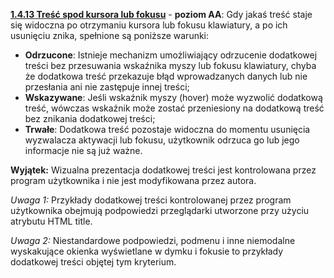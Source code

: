 [**1.4.13 Treść spod kursora lub fokusu**](https://wcag.lepszyweb.pl/#content-on-hover-or-focust) - **poziom AA**: Gdy jakaś treść staje się widoczna po otrzymaniu kursora lub fokusu klawiatury, a po ich usunięciu znika, spełnione są poniższe warunki:
 - **Odrzucone**: Istnieje mechanizm umożliwiający odrzucenie dodatkowej treści bez przesuwania wskaźnika myszy lub fokusu klawiatury, chyba że dodatkowa treść przekazuje błąd wprowadzanych danych lub nie przesłania ani nie zastępuje innej treści;
 - **Wskazywane**: Jeśli wskaźnik myszy (hover) może wyzwolić dodatkową treść, wówczas wskaźnik może zostać przeniesiony na dodatkową treść bez znikania dodatkowej treści;
 - **Trwałe**: Dodatkowa treść pozostaje widoczna do momentu usunięcia wyzwalacza aktywacji lub fokusu, użytkownik odrzuca go lub jego informacje nie są już ważne.

 **Wyjątek:** Wizualna prezentacja dodatkowej treści jest kontrolowana przez program użytkownika i nie jest modyfikowana przez autora.

 *Uwaga 1:* Przykłady dodatkowej treści kontrolowanej przez program użytkownika obejmują podpowiedzi przeglądarki utworzone przy użyciu atrybutu HTML title.

 *Uwaga 2:* Niestandardowe podpowiedzi, podmenu i inne niemodalne wyskakujące okienka wyświetlane w dymku i fokusie to przykłady dodatkowej treści objętej tym kryterium.

